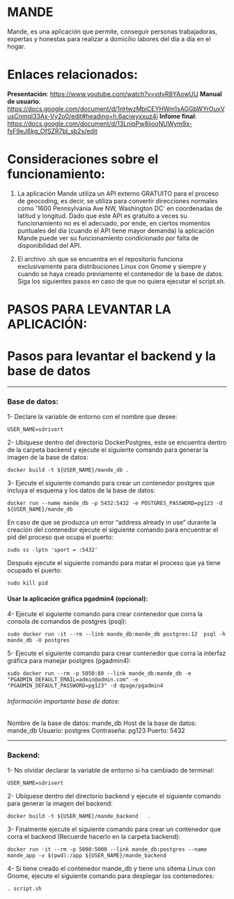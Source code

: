 # MANDE

Mande, es una aplicación que permite, conseguir personas trabajadoras, expertas y honestas para realizar a domicilio labores del día a día en el hogar.

# Enlaces relacionados:

**Presentación**: 
https://www.youtube.com/watch?v=vdyR8YAowUU
**Manual de usuario**: 
https://docs.google.com/document/d/1nHwzMbiCEYHWm1sAGGbWYrOuxVusCnmql33Ax-Vy2o0/edit#heading=h.6aciwyxxuz4i
**Infome final**: 
https://docs.google.com/document/d/13LnipPw8jiooNUWym9x-fsF9eJ6kg_OfSZR7bI_sb2s/edit

# Consideraciones sobre el funcionamiento:

1. La aplicación Mande utiliza un API externo GRATUITO para el proceso de geocoding, es decir, se utiliza para convertir direcciones normales como '1600 Pennsylvania Ave NW, Washington DC' en coordenadas de latitud y longitud.
   Dado que este API es gratuito a veces su funcionamiento no es el adecuado, por ende, en ciertos momentos puntuales del día (cuando el API tiene mayor demanda) la aplicación Mande puede ver su funcionamiento condicionado por falta de disponibilidad del API.

2. El archivo .sh que se encuentra en el repositorio funciona exclusivamente para distribuciones Linux con Gnome y siempre
   y cuando se haya creado previamente el contenedor de la base de datos. Siga los siguientes pasos en caso de que no quiera ejecutar el script.sh.

# PASOS PARA LEVANTAR LA APLICACIÓN:

# Pasos para levantar el backend y la base de datos

---

### Base de datos:

1- Declare la variable de entorno con el nombre que desee:

```
USER_NAME=sdrivert
```

2- Ubíquese dentro del directorio DockerPostgres, este se encuentra dentro de la carpeta backend y ejecute el siguiente comando para generar la imagen de la base de datos:

```
docker build -t ${USER_NAME}/mande_db .
```

3- Ejecute el siguiente comando para crear un contenedor postgres que incluya el esquema y los datos de la base de datos:

```
docker run --name mande_db -p 5432:5432 -e POSTGRES_PASSWORD=pg123 -d ${USER_NAME}/mande_db
```

En caso de que se produzca un error “address already in use” durante la creación del contenedor ejecute el siguiente comando para encuentrar el pid del proceso que ocupa el puerto:

```
sudo ss -lptn 'sport = :5432'
```

Después ejecute el siguiente comando para matar el proceso que ya tiene ocupado el puerto:

```
sudo kill pid
```

#### Usar la aplicación gráfica pgadmin4 (opcional):

4- Ejecute el siguiente comando para crear contenedor que corra la consola de comandos de postgres (psql):

```
sudo docker run -it --rm --link mande_db:mande_db postgres:12  psql -h mande_db -U postgres
```

5- Ejecute el siguiente comando para crear contenedor que corra la interfaz gráfica para manejar postgres (pgadmin4):

```
sudo docker run --rm -p 5050:80 --link mande_db:mande_db -e "PGADMIN_DEFAULT_EMAIL=admin@admin.com" -e "PGADMIN_DEFAULT_PASSWORD=pg123" -d dpage/pgadmin4
```

###### Información importante base de datos:

Nombre de la base de datos: mande_db
Host de la base de datos: mande_db
Usuario: postgres
Contraseña: pg123
Puerto: 5432

---

### Backend:

1- No olvidar declarar la variable de entorno si ha cambiado de terminal:

```
USER_NAME=sdrivert
```

2- Ubíquese dentro del directorio backend y ejecute el siguiente comando para generar la imagen del backend:

```
docker build -t ${USER_NAME}/mande_backend   .
```

3- Finalmente ejecute el siguiente comando para crear un contenedor que corra el backend (Recuerde hacerlo en la carpeta backend):

```
docker run -it --rm -p 5000:5000 --link mande_db:postgres --name mande_app -v $(pwd):/app ${USER_NAME}/mande_backend
```

4- Si tiene creado el contenedor mande_db y tiene uns sitema Linux con Gnome, ejecute el siguiente comando para desplegar los contenedores:

```
. script.sh
```
